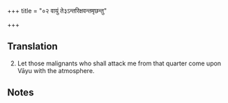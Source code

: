 +++
title = "०२ वायुं ते३ऽन्तरिक्षवन्तमृछन्तु"

+++
## Translation
2. Let those malignants who shall attack me from that quarter come upon  
Vāyu with the atmosphere.

## Notes


